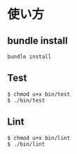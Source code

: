 # 使い方

## bundle install

```
bundle install
```

## Test

```
$ chmod u+x bin/test
$ ./bin/test
```

## Lint

```
$ chmod u+x bin/lint
$ ./bin/lint
```

